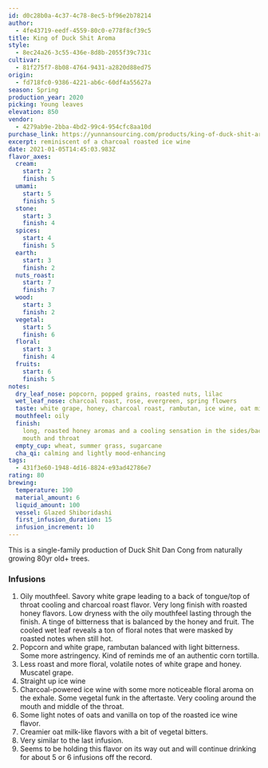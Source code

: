 ```yaml
---
id: d0c28b0a-4c37-4c78-8ec5-bf96e2b78214
author:
  - 4fe43719-eedf-4559-80c0-e778f8cf39c5
title: King of Duck Shit Aroma
style:
  - 8ec24a26-3c55-436e-8d8b-2055f39c731c
cultivar:
  - 81f275f7-8b08-4764-9431-a2820d88ed75
origin:
  - fd718fc0-9386-4221-ab6c-60df4a55627a
season: Spring
production_year: 2020
picking: Young leaves
elevation: 850
vendor:
  - 4279ab9e-2bba-4bd2-99c4-954cfc8aa10d
purchase_link: https://yunnansourcing.com/products/king-of-duck-shit-aroma-dan-cong-oolong-tea?_pos=1&_sid=d4ddca957&_ss=r
excerpt: reminiscent of a charcoal roasted ice wine
date: 2021-01-05T14:45:03.983Z
flavor_axes:
  cream:
    start: 2
    finish: 5
  umami:
    start: 5
    finish: 5
  stone:
    start: 3
    finish: 4
  spices:
    start: 4
    finish: 5
  earth:
    start: 3
    finish: 2
  nuts_roast:
    start: 7
    finish: 7
  wood:
    start: 3
    finish: 2
  vegetal:
    start: 5
    finish: 6
  floral:
    start: 3
    finish: 4
  fruits:
    start: 6
    finish: 5
notes:
  dry_leaf_nose: popcorn, popped grains, roasted nuts, lilac
  wet_leaf_nose: charcoal roast, rose, evergreen, spring flowers
  taste: white grape, honey, charcoal roast, rambutan, ice wine, oat milk
  mouthfeel: oily
  finish:
    long, roasted honey aromas and a cooling sensation in the sides/back of
    mouth and throat
  empty_cup: wheat, summer grass, sugarcane
  cha_qi: calming and lightly mood-enhancing
tags:
  - 431f3e60-1948-4d16-8824-e93ad42786e7
rating: 80
brewing:
  temperature: 190
  material_amount: 6
  liquid_amount: 100
  vessel: Glazed Shiboridashi
  first_infusion_duration: 15
  infusion_increment: 10
---
```


This is a single-family production of Duck Shit Dan Cong from naturally growing 80yr old+ trees.

### Infusions

1. Oily mouthfeel. Savory white grape leading to a back of tongue/top of throat cooling and charcoal roast flavor. Very long finish with roasted honey flavors. Low dryness with the oily mouthfeel lasting through the finish. A tinge of bitterness that is balanced by the honey and fruit. The cooled wet leaf reveals a ton of floral notes that were masked by roasted notes when still hot.
2. Popcorn and white grape, rambutan balanced with light bitterness. Some more astringency. Kind of reminds me of an authentic corn tortilla.
3. Less roast and more floral, volatile notes of white grape and honey. Muscatel grape.
4. Straight up ice wine
5. Charcoal-powered ice wine with some more noticeable floral aroma on the exhale. Some vegetal funk in the aftertaste. Very cooling around the mouth and middle of the throat.
6. Some light notes of oats and vanilla on top of the roasted ice wine flavor.
7. Creamier oat milk-like flavors with a bit of vegetal bitters.
8. Very similar to the last infusion.
9. Seems to be holding this flavor on its way out and will continue drinking for about 5 or 6 infusions off the record.
